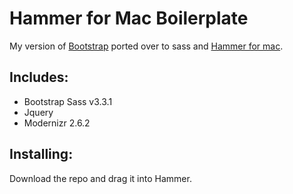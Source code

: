 Hammer for Mac Boilerplate
==========================

My version of [Bootstrap](http://getbootstrap.com) ported over to sass and [Hammer for mac](http://hammerformac.com/).

## Includes:

* Bootstrap Sass v3.3.1
* Jquery
* Modernizr 2.6.2

## Installing:

Download the repo and drag it into Hammer.